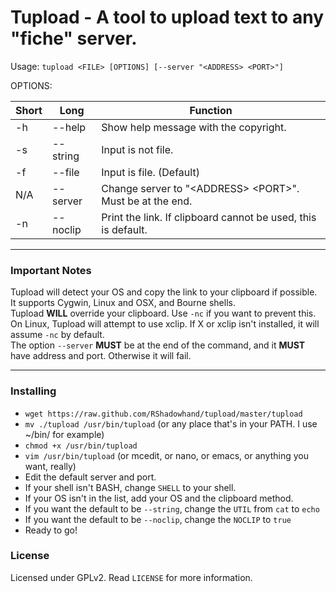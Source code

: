 # Tupload - A tool to upload text to any "fiche" server.

Usage: `tupload <FILE> [OPTIONS] [--server "<ADDRESS> <PORT>"]`  

OPTIONS:

| Short | Long | Function |
|-------|----------|---------------------------------------------------------------|
| -h | --help | Show help message with the copyright. |
| -s | --string | Input is not file. |
| -f | --file | Input is file. (Default) |
| N/A | --server | Change server to "\<ADDRESS\> \<PORT\>". Must be at the end. |
| -n | --noclip | Print the link. If clipboard cannot be used, this is default. |

---
### Important Notes
Tupload will detect your OS and copy the link to your clipboard if possible.  
It supports Cygwin, Linux and OSX, and Bourne shells.  
Tupload **WILL** override your clipboard. Use `-nc` if you want to prevent this.  
On Linux, Tupload will attempt to use xclip. If X or xclip isn't installed, it will assume `-nc` by default.  
The option `--server` **MUST** be at the end of the command, and it **MUST** have address and port. Otherwise it will fail.

---

### Installing

* `wget https://raw.github.com/RShadowhand/tupload/master/tupload`
* `mv ./tupload /usr/bin/tupload` (or any place that's in your PATH. I use ~/bin/ for example)
* `chmod +x /usr/bin/tupload`
* `vim /usr/bin/tupload` (or mcedit, or nano, or emacs, or anything you want, really)
 * Edit the default server and port.
 * If your shell isn't BASH, change `SHELL` to your shell.
 * If your OS isn't in the list, add your OS and the clipboard method.
 * If you want the default to be `--string`, change the `UTIL` from `cat` to `echo`
 * If you want the default to be `--noclip`, change the `NOCLIP` to `true`
* Ready to go!

### License

Licensed under GPLv2. Read `LICENSE` for more information.